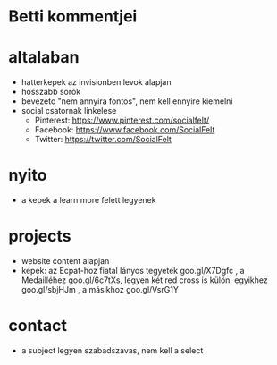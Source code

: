 # Betti kommentjei

# altalaban
- hatterkepek az invisionben levok alapjan
- hosszabb sorok
- bevezeto "nem annyira fontos", nem kell ennyire kiemelni
- social csatornak linkelese
	- Pinterest: https://www.pinterest.com/socialfelt/
	- Facebook: https://www.facebook.com/SocialFelt
	- Twitter: https://twitter.com/SocialFelt

# nyito
- a kepek a learn more felett legyenek

# projects
- website content alapjan
- kepek: az Ecpat-hoz fiatal lányos tegyetek goo.gl/X7Dgfc , a Medailléhez goo.gl/6c7tXs, legyen két red cross is külön, egyikhez goo.gl/sbjHJm , a másikhoz goo.gl/VsrG1Y

# contact
- a subject legyen szabadszavas, nem kell a select